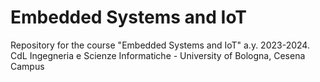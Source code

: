 # Embedded Systems and IoT
Repository for the course "Embedded Systems and IoT" a.y. 2023-2024. CdL Ingegneria e Scienze Informatiche - University of Bologna, Cesena Campus
